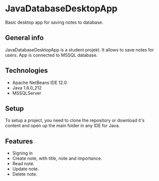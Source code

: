 # JavaDatabaseDesktopApp

Basic desktop app for saving notes to database.

## General info

JavaDatabaseDesktopApp is a student projekt. It allows to save notes for users. App is connected to MSSQL database.

## Technologies

* Apache NetBeans IDE 12.0
* Java 1.8.0_212
* MSSQLServer

## Setup

To setup a project, you need to clone the repository or download it's content and open up the main folder in any IDE for Java.

## Features

* Signing in
* Create note, with title, note and importance.
* Read note.
* Update note.
* Delete note.
